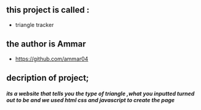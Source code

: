 ## this project is called :
* triangle tracker
## the author is Ammar
* https://github.com/ammar04
## decription of project;
##### its a website that tells you the type of triangle ,what you inputted turned out to be and we used html css and javascript to create the page
